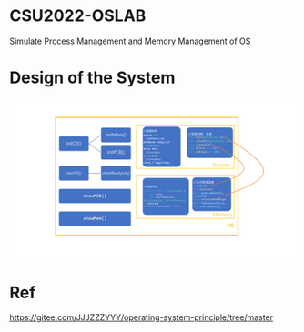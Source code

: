 # CSU2022-OSLAB
Simulate Process Management and Memory Management of OS

# Design of the System
![image](https://github.com/HanX-gthb/CSU2022-OSLAB/blob/main/Structure.png)

# Ref
https://gitee.com/JJJZZZYYY/operating-system-principle/tree/master
